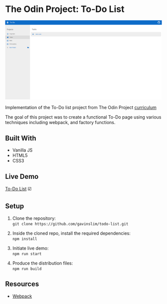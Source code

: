 # The Odin Project: To-Do List

<img src="image/frontpage.png" alt="about-page"/> 

Implementation of the To-Do list project from The Odin Project [curriculum](https://www.theodinproject.com/)

The goal of this project was to create a functional To-Do page using various techniques including webpack, and factory functions.

## Built With

- Vanilla JS
- HTML5
- CSS3

## Live Demo

[To-Do List](http://gavinslim.com/todo-list/) :ballot_box_with_check:

## Setup

1. Clone the repository:<br>```git clone https://github.com/gavinslim/todo-list.git```

2. Inside the cloned repo, install the required dependencies:<br>```npm install```

3. Initiate live demo:<br>```npm run start```

4. Produce the distribution files:<br>```npm run build```

## Resources

- [Webpack](https://webpack.js.org/guides/getting-started/#using-a-configuration)
